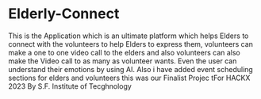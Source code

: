 # Elderly-Connect
This is the Application which is an ultimate platform which helps Elders to connect with the volunteers to help Elders to express them, volunteers can make a one to one video call to the elders and also volunteers can also make the Video call to as many as volunteer wants. Even the user can understand their emotions by using AI. 
Also i have added event scheduling sections for elders and volunteers this was our Finalist Projec tFor HACKX 2023 By S.F. Institute of Tecghnology
